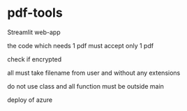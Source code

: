# pdf-tools
Streamlit web-app

the code which needs 1 pdf must accept only 1 pdf

check if encrypted

all must take filename from user and without any extensions

do not use class and all function must be outside main

deploy of azure
